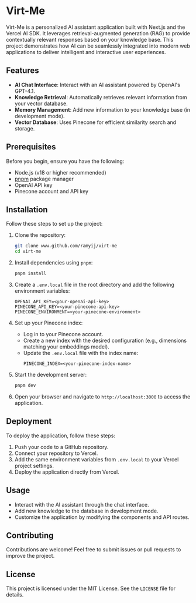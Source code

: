 # Virt-Me

Virt-Me is a personalized AI assistant application built with Next.js and the Vercel AI SDK. It leverages retrieval-augmented generation (RAG) to provide contextually relevant responses based on your knowledge base. This project demonstrates how AI can be seamlessly integrated into modern web applications to deliver intelligent and interactive user experiences.

## Features

- **AI Chat Interface**: Interact with an AI assistant powered by OpenAI's GPT-4.1.
- **Knowledge Retrieval**: Automatically retrieves relevant information from your vector database.
- **Memory Management**: Add new information to your knowledge base (in development mode).
- **Vector Database**: Uses Pinecone for efficient similarity search and storage.

## Prerequisites

Before you begin, ensure you have the following:

- Node.js (v18 or higher recommended)
- [pnpm](https://pnpm.io/installation) package manager
- OpenAI API key
- Pinecone account and API key

## Installation

Follow these steps to set up the project:

1. Clone the repository:
   ```bash
   git clone www.github.com/ramyij/virt-me
   cd virt-me
   ```

2. Install dependencies using `pnpm`:
   ```bash
   pnpm install
   ```

3. Create a `.env.local` file in the root directory and add the following environment variables:
   ```env
   OPENAI_API_KEY=<your-openai-api-key>
   PINECONE_API_KEY=<your-pinecone-api-key>
   PINECONE_ENVIRONMENT=<your-pinecone-environment>
   ```

4. Set up your Pinecone index:
   - Log in to your Pinecone account.
   - Create a new index with the desired configuration (e.g., dimensions matching your embeddings model).
   - Update the `.env.local` file with the index name:
     ```env
     PINECONE_INDEX=<your-pinecone-index-name>
     ```

5. Start the development server:
   ```bash
   pnpm dev
   ```

6. Open your browser and navigate to `http://localhost:3000` to access the application.

## Deployment

To deploy the application, follow these steps:

1. Push your code to a GitHub repository.
2. Connect your repository to Vercel.
3. Add the same environment variables from `.env.local` to your Vercel project settings.
4. Deploy the application directly from Vercel.

## Usage

- Interact with the AI assistant through the chat interface.
- Add new knowledge to the database in development mode.
- Customize the application by modifying the components and API routes.

## Contributing

Contributions are welcome! Feel free to submit issues or pull requests to improve the project.

## License

This project is licensed under the MIT License. See the `LICENSE` file for details.
